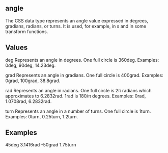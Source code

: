 ## angle

The <angle> CSS data type represents an angle value expressed in degrees, gradians, radians, or turns. It is used, for example, in <gradient>s and in some transform functions.


## Values

deg
Represents an angle in degrees. One full circle is 360deg. Examples: 0deg, 90deg, 14.23deg.

grad
Represents an angle in gradians. One full circle is 400grad. Examples: 0grad, 100grad, 38.8grad.

rad
Represents an angle in radians. One full circle is 2π radians which approximates to 6.2832rad. 1rad is 180/π degrees. Examples: 0rad, 1.0708rad, 6.2832rad.

turn
Represents an angle in a number of turns. One full circle is 1turn. Examples: 0turn, 0.25turn, 1.2turn.


## Examples

45deg
3.1416rad
-50grad
1.75turn